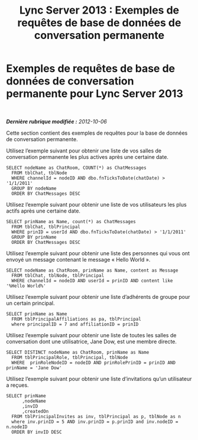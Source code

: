 ﻿---
title: 'Lync Server 2013 : Exemples de requêtes de base de données de conversation permanente'
TOCTitle: Exemples de requêtes de base de données de conversation permanente
ms:assetid: 545b1a93-9758-4344-98cc-aa0e559d494f
ms:mtpsurl: https://technet.microsoft.com/fr-fr/library/Gg558649(v=OCS.15)
ms:contentKeyID: 49297219
ms.date: 05/20/2016
mtps_version: v=OCS.15
ms.translationtype: HT
---

# Exemples de requêtes de base de données de conversation permanente pour Lync Server 2013

 

_**Dernière rubrique modifiée :** 2012-10-06_

Cette section contient des exemples de requêtes pour la base de données de conversation permanente.

Utilisez l’exemple suivant pour obtenir une liste de vos salles de conversation permanente les plus actives après une certaine date.

    SELECT nodeName as ChatRoom, COUNT(*) as ChatMessages
      FROM tblChat, tblNode
      WHERE channelId = nodeID AND dbo.fnTicksToDate(chatDate) > '1/1/2011'
      GROUP BY nodeName
      ORDER BY ChatMessages DESC

Utilisez l’exemple suivant pour obtenir une liste de vos utilisateurs les plus actifs après une certaine date.

    SELECT prinName as Name, count(*) as ChatMessages
      FROM tblChat, tblPrincipal
      WHERE prinID = userId AND dbo.fnTicksToDate(chatDate) > '1/1/2011'
      GROUP BY prinName
      ORDER BY ChatMessages DESC

Utilisez l’exemple suivant pour obtenir une liste des personnes qui vous ont envoyé un message contenant le message « Hello World ».

    SELECT nodeName as ChatRoom, prinName as Name, content as Message
      FROM tblChat, tblNode, tblPrincipal
      WHERE channelId = nodeID AND userId = prinID AND content like '%Hello World%'

Utilisez l’exemple suivant pour obtenir une liste d’adhérents de groupe pour un certain principal.

    SELECT prinName as Name    
      FROM tblPrincipalAffiliations as pa, tblPrincipal
      where principalID = 7 and affiliationID = prinID

Utilisez l’exemple suivant pour obtenir une liste de toutes les salles de conversation dont une utilisatrice, Jane Dow, est une membre directe.

    SELECT DISTINCT nodeName as ChatRoom, prinName as Name          
      FROM tblPrincipalRole, tblPrincipal, tblNode
      WHERE  prinRoleNodeID = nodeID AND prinRolePrinID = prinID AND prinName = 'Jane Dow'

Utilisez l’exemple suivant pour obtenir une liste d’invitations qu’un utilisateur a reçues.

    SELECT prinName
          ,nodeName
          ,invID   
          ,createdOn
      FROM tblPrincipalInvites as inv, tblPrincipal as p, tblNode as n
      where inv.prinID = 5 AND inv.prinID = p.prinID and inv.nodeID = n.nodeID
      ORDER BY invID DESC

